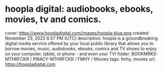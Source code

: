 # hoopla digital: audiobooks, ebooks, movies, tv and comics.

cover: https://www.hoopladigital.com/images/hoopla-blue.png
created: November 23, 2022 6:57 PM (UTC)
description: hoopla is a groundbreaking digital media service offered by your local public library that allows you to borrow movies, music, audiobooks, ebooks, comics and TV shows to enjoy on your computer, tablet, or phone - and even your TV!
folder: BOOKMRKS-MTHRFCKR / PIRACY-MTHRFCKR / FMHY / Movies
tags: fmhy, movies
url: https://hoopladigital.com